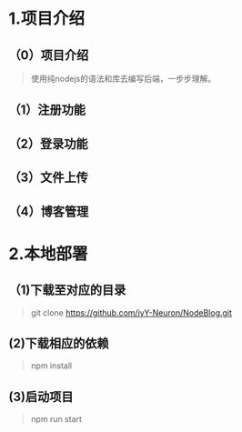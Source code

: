 

# 1.项目介绍

## （0）项目介绍

> 使用纯nodejs的语法和库去编写后端，一步步理解。

## （1）注册功能

## （2）登录功能

## （3）文件上传

## （4）博客管理



# 2.本地部署

## （1)下载至对应的目录

> git clone https://github.com/jyY-Neuron/NodeBlog.git

##   (2)下载相应的依赖

> npm install

##   (3)启动项目

> npm run start
